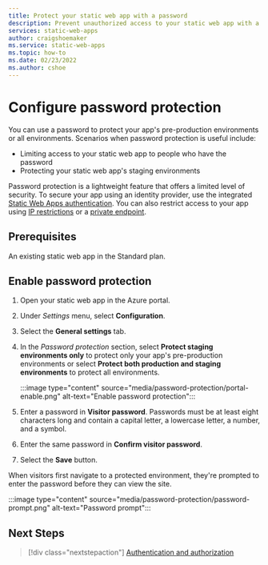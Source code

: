 ```yaml
---
title: Protect your static web app with a password
description: Prevent unauthorized access to your static web app with a password.
services: static-web-apps
author: craigshoemaker
ms.service: static-web-apps
ms.topic: how-to
ms.date: 02/23/2022
ms.author: cshoe
---
```


# Configure password protection

You can use a password to protect your app's pre-production environments or all environments. Scenarios when password protection is useful include:

- Limiting access to your static web app to people who have the password
- Protecting your static web app's staging environments

Password protection is a lightweight feature that offers a limited level of security. To secure your app using an identity provider, use the integrated [Static Web Apps authentication](authentication-authorization.md). You can also restrict access to your app using [IP restrictions](configuration.md#networking) or a [private endpoint](private-endpoint.md).

## Prerequisites

An existing static web app in the Standard plan.

## Enable password protection

1. Open your static web app in the Azure portal.

1. Under _Settings_ menu, select **Configuration**.

1. Select the **General settings** tab.

1. In the _Password protection_ section, select **Protect staging environments only** to protect only your app's pre-production environments or select **Protect both production and staging environments** to protect all environments.

    :::image type="content" source="media/password-protection/portal-enable.png" alt-text="Enable password protection":::

1. Enter a password in **Visitor password**. Passwords must be at least eight characters long and contain a capital letter, a lowercase letter, a number, and a symbol.

1. Enter the same password in **Confirm visitor password**.

1. Select the **Save** button.

When visitors first navigate to a protected environment, they're prompted to enter the password before they can view the site.

:::image type="content" source="media/password-protection/password-prompt.png" alt-text="Password prompt":::

## Next Steps

> [!div class="nextstepaction"]
> [Authentication and authorization](./authentication-authorization.md)
